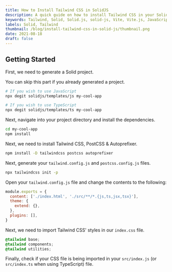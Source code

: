 ```yaml
---
title: How to Install Tailwind CSS in SolidJS
description: A quick guide on how to install Tailwind CSS in your SolidJS project.
keywords: Tailwind, Solid, Solid.js, solid-js, Vite, Vite.js, JavaScript, How To, Tailwind v3, CSS
labels: Solid, Tailwind
thumbnail: /blog/install-tailwind-css-in-solid-js/thumbnail.png
date: 2021-08-18
draft: false
---
```


## Getting Started

First, we need to generate a Solid project.

<alert>

You can skip this part if you already generated a project.

</alert>

```bash [terminal]
# If you wish to use JavaScript
npx degit solidjs/templates/js my-cool-app

# If you wish to use TypeScript
npx degit solidjs/templates/ts my-cool-app
```

Next, navigate into your project directory and install the dependencies.

```bash [terminal]
cd my-cool-app
npm install
```

Next, we need to install Tailwind CSS, PostCSS & Autoprefixer.

```bash [terminal]
npm install -D tailwindcss postcss autoprefixer
```

Next, generate your `tailwind.config.js` and `postcss.config.js` files.

```bash [terminal]
npx tailwindcss init -p
```

Open your `tailwind.config.js` file and change the contents to the following:

```js [tailwind.config.js]
module.exports = {
  content: ['./index.html', './src/**/*.{js,ts,jsx,tsx}'],
  theme: {
    extend: {},
  },
  plugins: [],
}
```

Next, we need to import Tailwind CSS' styles in our `index.css` file.

```css [index.css]
@tailwind base;
@tailwind components;
@tailwind utilities;
```

Finally, check if your CSS file is being imported in your `src/index.js` (or `src/index.ts` when using TypeScript) file.